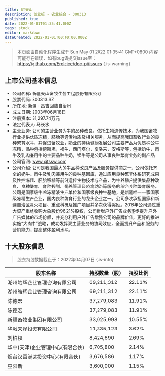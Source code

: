 ```yaml
---
title: ST天山
description: 创业板 - 农业综合 - 300313
published: true
date: 2022-05-01T01:35:41.000Z
tags: stock
editor: markdown
dateCreated: 2022-01-01T00:00:00.000Z
---
```


> 本页面由自动化程序生成于 Sun May 01 2022 01:35:41 GMT+0800
> 内容可能存在错误，如有bug请提交issue至：https://github.com/Eroleice/doc-pi/issues
{.is-warning}

## 上市公司基本信息
- 公司名称: 新疆天山畜牧生物工程股份有限公司
- 股票代码: 300313.SZ
- 所在地: 新疆 - 昌吉回族自治州
- 成立日期: 2003年06月18日
- 注册资本: 31,297.74万元
- 法定代表人: 马长水
- 主营业务: 公司的主营业务为牛的品种改良，依托生物遗传技术，为我国畜牧行业提供优质冻精，胚胎等遗传物质及相关服务，从而提高我国畜牧行业的良种繁育水平，并促进畜牧业，奶业的持续健康发展公司主要产品为优质种公牛冻精，品种包括荷斯坦，褐牛，西门塔尔，夏洛来，安格斯等，包括奶牛，肉牛及乳肉兼用牛的主要品种牛奶，犊牛等是公司从事良种繁育业务的副产品
- 公司官网: www.xjtssw.com
- 公司介绍: 公司是我国最大的牛品种改良产品及服务提供商之一。公司依托齐全的奶牛、肉牛及乳肉兼用牛的良种基因库，通过应用良种繁育体系研究成果及性控冻精、胚胎移植等前沿遗传生物技术与产品，为牛养殖户提供集品种改良、良种繁育、育种规划、饲养管理及疫病防治等服务的综合良种繁育服务。公司是国家级牛冷冻精液生产单位和国家级良种牛基地，是新疆唯一一家国家级冻精生产企业，国内良种繁育行业的龙头企业之一。公司多次承担国家和新疆自治区星火项目、重点科研及推广项目并多次获得奖励。2018年公司通过重大资产重组收购大象股份96.21%股权，公司新增户外广告业务逐步提升户外广告媒体的市场份额，并充分利用户外广告增强公司的品牌价值，更好的推进实施“大肉牛”战略，成功发挥双主营业务的协同效应，全面提升产品和服务的营销能力，提高整体盈利水平。


## 十大股东信息
> 股东持股数据截止于：2022年04月07日
{.is-info}

| 股东名称 | 持股数量（股） | 持股比例 |
| --- | --- | --- |
| 湖州皓辉企业管理咨询有限公司 | 69,211,312 | 22.11% |
| 湖州皓辉企业管理咨询有限公司 | 69,211,312 | 22.11% |
| 陈德宏 | 37,279,083 | 11.91% |
| 陈德宏 | 37,279,083 | 11.91% |
| 新疆畜牧业集团有限公司 | 33,025,998 | 10.55% |
| 华融天泽投资有限公司 | 11,335,123 | 3.62% |
| 刘柏权 | 8,424,690 | 2.69% |
| 华中(天津)企业管理中心(有限合伙) | 6,705,800 | 2.14% |
| 烟台汉富满达投资中心(有限合伙) | 3,676,586 | 1.17% |
| 巫阳新 | 3,600,000 | 1.15% |





